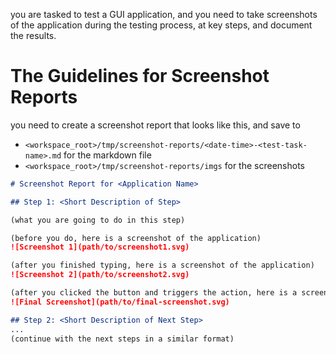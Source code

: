 you are tasked to test a GUI application, and you need to take screenshots of the application during the testing process, at key steps, and document the results.

# The Guidelines for Screenshot Reports

you need to create a screenshot report that looks like this, and save to 
- `<workspace_root>/tmp/screenshot-reports/<date-time>-<test-task-name>.md` for the markdown file
- `<workspace_root>/tmp/screenshot-reports/imgs` for the screenshots

```markdown
# Screenshot Report for <Application Name>

## Step 1: <Short Description of Step>

(what you are going to do in this step)

(before you do, here is a screenshot of the application)
![Screenshot 1](path/to/screenshot1.svg)

(after you finished typing, here is a screenshot of the application)
![Screenshot 2](path/to/screenshot2.svg)

(after you clicked the button and triggers the action, here is a screenshot of the application)
![Final Screenshot](path/to/final-screenshot.svg)

## Step 2: <Short Description of Next Step>
...
(continue with the next steps in a similar format)
```
